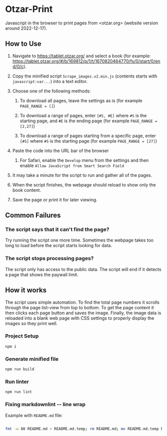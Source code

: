# Otzar-Print

Javascript in the browser to print pages from <otzar.org> (website version around 2022-12-17).

## How to Use

1. Navigate to <https://tablet.otzar.org/> and select a book (for example:
<https://tablet.otzar.org/#/b/169812/p/1/t/1670820464770/fs/0/start/0/end/0/c>).

2. Copy the minified script `Scrape_images.v2.min.js` (contents starts with
`javascript:var...`) into a text editor.

3. Choose one of the following methods:

    1. To download all pages, leave the settings as is (for example `PAGE_RANGE
    = []`)

    2. To download a range of pages, enter `[#S, #E]` where `#S` is the starting
    page, and `#E` is the ending page (for example `PAGE_RANGE = [2,27]`)

    3. To download a range of pages starting from a specific page, enter `[#S]`
    where `#S` is the starting page (for example `PAGE_RANGE = [27]`)

4. Paste the code into the URL bar of the browser

    1. For Safari, enable the `Develop` menu from the settings and then enable
    `Allow JavaScript from Smart Search Field`

5. It may take a minute for the script to run and gather all of the pages.

6. When the script finishes, the webpage should reload to show only the book
content.

7. Save the page or print it for later viewing.

## Common Failures

### The script says that it can't find the page?

Try running the script one more time.  Sometimes the webpage takes too long to
load before the script starts looking for data.

### The script stops processing pages?

The script only has access to the public data.  The script will end if it
detects a page that shows the paywall limit.

## How it works

The script uses simple automation. To find the total page numbers it scrolls
through the page list-view from top to bottom.  To get the page content it then
clicks each page button and saves the image.  Finally, the image data is
reloaded into a blank web page with CSS settings to properly display the images
so they print well.

### Project Setup

`npm i`

### Generate minified file

`npm run build`

### Run linter

`npm run lint`

### Fixing markdownlint -- line wrap

Example with `README.md` file:

```bash

fmt -w 80 README.md > README.md.temp; rm README.md; mv README.md.temp README.md

```

